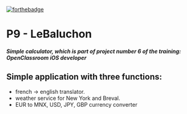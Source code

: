 [![forthebadge](https://forthebadge.com/images/badges/made-with-swift.svg)](https://forthebadge.com)
# P9 - LeBaluchon

##### Simple calculator, which is part of project number 6 of the training: OpenClassroom iOS developer
   
 ##  Simple application with three functions:
- french -> english translator.
- weather service for New York and Breval.
- EUR to MNX, USD, JPY, GBP currency converter